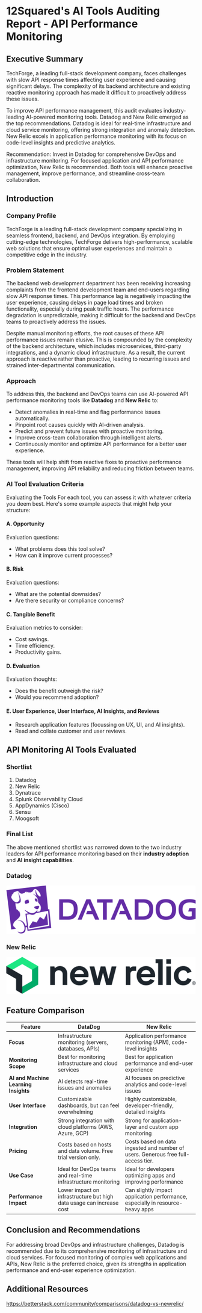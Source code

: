 # 12Squared's AI Tools Auditing Report - API Performance Monitoring

## Executive Summary

TechForge, a leading full-stack development company, faces challenges with slow API response times affecting user experience and causing significant delays. The complexity of its backend architecture and existing reactive monitoring approach has made it difficult to proactively address these issues.

To improve API performance management, this audit evaluates industry-leading AI-powered monitoring tools. Datadog and New Relic emerged as the top recommendations. Datadog is ideal for real-time infrastructure and cloud service monitoring, offering strong integration and anomaly detection. New Relic excels in application performance monitoring with its focus on code-level insights and predictive analytics.

Recommendation: Invest in Datadog for comprehensive DevOps and infrastructure monitoring. For focused application and API performance optimization, New Relic is recommended. Both tools will enhance proactive management, improve performance, and streamline cross-team collaboration.

## Introduction

### Company Profile

TechForge is a leading full-stack development company specializing in seamless frontend, backend, and DevOps integration. By employing cutting-edge technologies, TechForge delivers high-performance, scalable web solutions that ensure optimal user experiences and maintain a competitive edge in the industry.

### Problem Statement

The backend web development department has been receiving increasing complaints from the frontend development team and end-users regarding slow API response times. This performance lag is negatively impacting the user experience, causing delays in page load times and broken functionality, especially during peak traffic hours. The performance degradation is unpredictable, making it difficult for the backend and DevOps teams to proactively address the issues.

Despite manual monitoring efforts, the root causes of these API performance issues remain elusive. This is compounded by the complexity of the backend architecture, which includes microservices, third-party integrations, and a dynamic cloud infrastructure. As a result, the current approach is reactive rather than proactive, leading to recurring issues and strained inter-departmental communication.

### Approach

To address this, the backend and DevOps teams can use AI-powered API performance monitoring tools like **Datadog** and **New Relic** to:

- Detect anomalies in real-time and flag performance issues automatically.
- Pinpoint root causes quickly with AI-driven analysis.
- Predict and prevent future issues with proactive monitoring.
- Improve cross-team collaboration through intelligent alerts.
- Continuously monitor and optimize API performance for a better user experience.

These tools will help shift from reactive fixes to proactive performance management, improving API reliability and reducing friction between teams.

### AI Tool Evaluation Criteria

Evaluating the Tools
For each tool, you can assess it with whatever criteria you deem best. Here's some example aspects that might help your structure:

#### A. Opportunity

Evaluation questions:

- What problems does this tool solve?
- How can it improve current processes?

#### B. Risk

Evaluation questions:

- What are the potential downsides?
- Are there security or compliance concerns?

#### C. Tangible Benefit

Evaluation metrics to consider:

- Cost savings.
- Time efficiency.
- Productivity gains.

#### D. Evaluation

Evaluation thoughts:

- Does the benefit outweigh the risk?
- Would you recommend adoption?

#### E. User Experience, User Interface, AI Insights, and Reviews

- Research application features (focussing on UX, UI, and AI insights).
- Read and collate customer and user reviews.

## API Monitoring AI Tools Evaluated

### Shortlist

1. Datadog
2. New Relic
3. Dynatrace
4. Splunk Observability Cloud
5. AppDynamics (Cisco)
6. Sensu
7. Moogsoft

### Final List

The above mentioned shortlist was narrowed down to the two industry leaders for API performance monitoring based on their **industry adoption** and **AI insight capabilities**.

### Datadog

![Datadog](./assets/images/datadog-logo.png)

### New Relic

![New Relic](./assets/images/new-relic-logo.png)

## Feature Comparison

| Feature                              | DataDog                                                              | New Relic                                                                         |
| ------------------------------------ | -------------------------------------------------------------------- | --------------------------------------------------------------------------------- |
| **Focus**                            | Infrastructure monitoring (servers, databases, APIs)                 | Application performance monitoring (APM), code-level insights                     |
| **Monitoring Scope**                 | Best for monitoring infrastructure and cloud services                | Best for application performance and end-user experience                          |
| **AI and Machine Learning Insights** | AI detects real-time issues and anomalies                            | AI focuses on predictive analytics and code-level issues                          |
| **User Interface**                   | Customizable dashboards, but can feel overwhelming                   | Highly customizable, developer-friendly, detailed insights                        |
| **Integration**                      | Strong integration with cloud platforms (AWS, Azure, GCP)            | Strong for application-layer and custom app monitoring                            |
| **Pricing**                          | Costs based on hosts and data volume. Free trial version only.       | Costs based on data ingested and number of users. Generous free full-access tier. |
| **Use Case**                         | Ideal for DevOps teams and real-time infrastructure monitoring       | Ideal for developers optimizing apps and improving performance                    |
| **Performance Impact**               | Lower impact on infrastructure but high data usage can increase cost | Can slightly impact application performance, especially in resource-heavy apps    |

## Conclusion and Recommendations

For addressing broad DevOps and infrastructure challenges, Datadog is recommended due to its comprehensive monitoring of infrastructure and cloud services. For focused monitoring of complex web applications and APIs, New Relic is the preferred choice, given its strengths in application performance and end-user experience optimization.

## Additional Resources

https://betterstack.com/community/comparisons/datadog-vs-newrelic/
